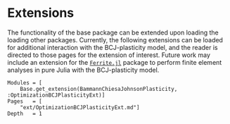 # Extensions
The functionality of the base package can be extended upon loading the loading other packages.
Currently, the following extensions can be loaded for additional interaction with the BCJ-plasticity model, and the reader is directed to those pages for the extension of interest.
Future work may include an extension for the [`Ferrite.jl`](https://github.com/Ferrite-FEM/Ferrite.jl.git) package to perform finite element analyses in pure Julia with the BCJ-plasticity model.

```@contents
Modules = [
    Base.get_extension(BammannChiesaJohnsonPlasticity, :OptimizationBCJPlasticityExt)]
Pages   = [
    "ext/OptimizationBCJPlasticityExt.md"]
Depth   = 1
```
